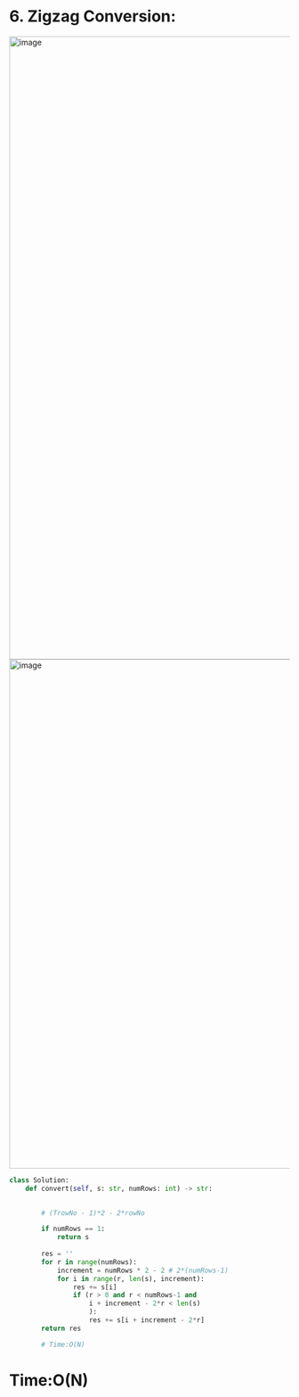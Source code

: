 # 6. Zigzag Conversion:

<img width="1118" alt="image" src="https://github.com/jatinbhutka/LeetCode-2022/assets/35987583/058761b4-6b75-4cec-9396-ac55dba6ee72">
<img width="914" alt="image" src="https://github.com/jatinbhutka/LeetCode-2022/assets/35987583/d94d9b0e-8023-4546-99d6-aa0e8868436a">


```python
class Solution:
    def convert(self, s: str, numRows: int) -> str:
        

        # (TrowNo - 1)*2 - 2*rowNo

        if numRows == 1:
            return s
        
        res = ''
        for r in range(numRows):
            increment = numRows * 2 - 2 # 2*(numRows-1)
            for i in range(r, len(s), increment):
                res += s[i]
                if (r > 0 and r < numRows-1 and
                    i + increment - 2*r < len(s)
                    ):
                    res += s[i + increment - 2*r]
        return res

        # Time:O(N)
```
# Time:O(N)
